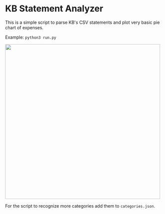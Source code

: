 # KB Statement Analyzer

This is a simple script to parse KB's CSV statements 
and plot very basic pie chart of expenses.

Example:
```python3 run.py```

<img src="example_pie.png" width="500">

For the script to recognize more categories add them to ```categories.json```.